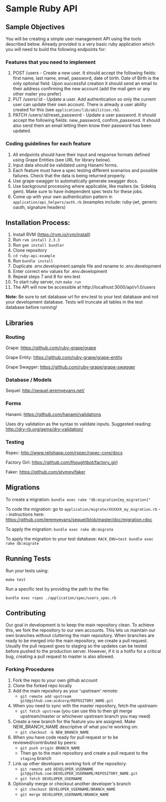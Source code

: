 # Sample Ruby API

## Sample Objectives

You will be creating a simple user management API using the tools described below. Already provided is a very basic ruby application which you will need to build the following endpoints for:

### Features that you need to implement
1. POST /users - Create a new user. It should accept the following fields: first name, last name, email, password, date of birth.  Date of Birth is the only optional field. Upon successful creation it should send an email to their address confirming the new account (add the mail gem or any other mailer you prefer)
2. PUT /users/:id - Update a user. Add authentication so only the current user can update their own account. There is already a user ability created for this (see `application/lib/abilities.rb`).
3. PATCH /users/:id/reset_password - Update a user password. It should accept the following fields: new_password, confirm_password. It should also send them an email letting them know their password has been updated.

### Coding guidelines for each feature
1. All endpoints should have their input and response formats defined using Grape Entities (see URL for library below).
2. Input data should be validated using Hanami forms.
3. Each feature must have a spec testing different scenarios and possible failures.  Check that the data is being returned properly.
4. Use grape-swagger to automatically generate swagger docs.
5. Use background processing where applicable, like mailers (ie. Sidekiq gem).  Make sure to have independent spec tests for these jobs.
6. Come up with your own authentication pattern in `application/api_helpers/auth.rb`  (examples include: ruby-jwt, generic oauth, signature headers)


## Installation Process:

1. Install RVM (https://rvm.io/rvm/install)
2. Run `rvm install 2.3.3`
3. Run `gem install bundler`
4. Clone repository
5. `cd ruby-api-example`
6. Run `bundle install`
7. Duplicate .env.development.sample file and rename to .env.development
8. Enter correct env values for .env.development
9. Repeat steps 7 and 8 for env.test
10. To start ruby server, run `make run`
11. The API will now be accessible at http://localhost:3000/api/v1.0/users

**Note:** Be sure to set database url for env.test to your test database and not your development database. Tests will truncate all tables in the test database before running!

## Libraries

### Routing

Grape: https://github.com/ruby-grape/grape

Grape Entity: https://github.com/ruby-grape/grape-entity

Grape Swagger: https://github.com/ruby-grape/grape-swagger

### Database / Models

Sequel: http://sequel.jeremyevans.net/

### Forms

Hanami: https://github.com/hanami/validations

Uses dry validation as the syntax to validate inputs. Suggested reading: http://dry-rb.org/gems/dry-validation/

### Testing

Rspec: http://www.relishapp.com/rspec/rspec-core/docs

Factory Girl: https://github.com/thoughtbot/factory_girl

Faker: https://github.com/stympy/faker

## Migrations

To create a migration: `bundle exec rake "db:migration[my_migration]"`

To code the migration: go to `application/migrate/XXXXXX_my_migration.rb` -- instructions here: https://github.com/jeremyevans/sequel/blob/master/doc/migration.rdoc

To apply the migration: `bundle exec rake db:migrate`

To apply the migration to your test database: `RACK_ENV=test bundle exec rake db:migrate`

## Running Tests

Run your tests using:

`make test`

Run a specific test by providing the path to the file:

`bundle exec rspec ./application/spec/users_spec.rb`

## Contributing

Our goal in development is to keep the main repository clean. To achieve this, we fork the repository to our own accounts. This lets us maintain our own branches without cluttering the main repository. When branches are ready to be merged into the main repository, we create a pull request. Usually the pull request goes to staging so the updates can be tested before pushed to the production server. However, if it is a hotfix for a critical bug, creating a pull request to master is also allowed.

### Forking Procedures

1. Fork the repo to your own github account
2. Clone the forked repo locally
3. Add the main repository as your 'upstream' remote:
    - `git remote add upstream git@github.com:acdcorp/REPOSITORY_NAME.git`
4. When you need to sync with the master repository, fetch the upstream:
    - `git fetch upstream`
    (you can use this to then git merge upstream/master or whichever upstream branch you may need)
5. Create a new branch for the feature you are assigned. Make NEW_BRANCH_NAME descriptive of what you're working on:
    - `git checkout -b NEW_BRANCH_NAME`
6. When you have code ready for pull request or to be reviewed/contributed by peers:
    - `git push origin BRANCH_NAME`
    - Then go to the main repository and create a pull request to the `staging` branch
7. Link up other developers working fork of the repository:
    - `git remote add DEVELOPER_USERNAME git@github.com:DEVELOPER_USERNAME/REPOSITORY_NAME.git`
    - `git fetch DEVELOPER_USERNAME`
8. Optionally merge or checkout another developer's branch
    - `git checkout DEVELOPER_USERNAME/BRANCH_NAME`
    - `git merge DEVELOPER_USERNAME/BRANCH_NAME`
